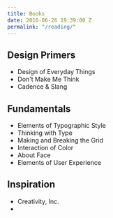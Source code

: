 ```yaml
---
title: Books
date: 2016-06-26 19:39:00 Z
permalink: "/reading/"
---
```


## Design Primers

* Design of Everyday Things
* Don't Make Me Think
* Cadence & Slang

## Fundamentals

* Elements of Typographic Style
* Thinking with Type
* Making and Breaking the Grid
* Interaction of Color
* About Face
* Elements of User Experience

## Inspiration

* Creativity, Inc. 
* 